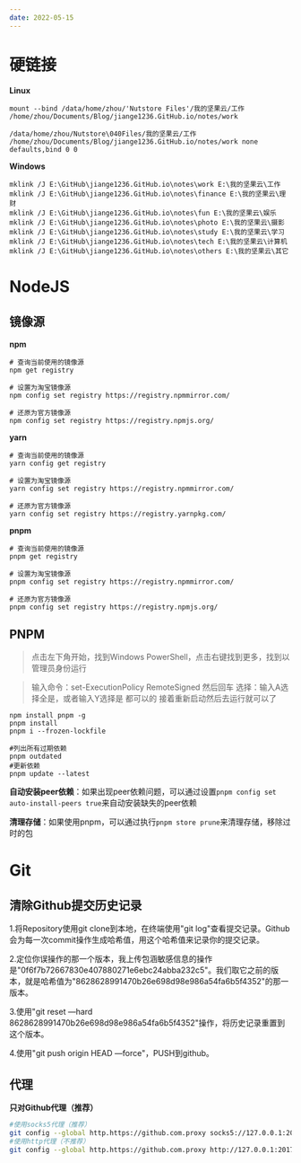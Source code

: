 ```yaml
---
date: 2022-05-15
---
```


# 硬链接

**Linux**

```
mount --bind /data/home/zhou/'Nutstore Files'/我的坚果云/工作 /home/zhou/Documents/Blog/jiange1236.GitHub.io/notes/work
```

<!-- vi /etc/fstab -->

```
/data/home/zhou/Nutstore\040Files/我的坚果云/工作 /home/zhou/Documents/Blog/jiange1236.GitHub.io/notes/work none defaults,bind 0 0
```

**Windows**

```
mklink /J E:\GitHub\jiange1236.GitHub.io\notes\work E:\我的坚果云\工作
mklink /J E:\GitHub\jiange1236.GitHub.io\notes\finance E:\我的坚果云\理财
mklink /J E:\GitHub\jiange1236.GitHub.io\notes\fun E:\我的坚果云\娱乐
mklink /J E:\GitHub\jiange1236.GitHub.io\notes\photo E:\我的坚果云\摄影
mklink /J E:\GitHub\jiange1236.GitHub.io\notes\study E:\我的坚果云\学习
mklink /J E:\GitHub\jiange1236.GitHub.io\notes\tech E:\我的坚果云\计算机
mklink /J E:\GitHub\jiange1236.GitHub.io\notes\others E:\我的坚果云\其它
```

# NodeJS
## 镜像源

**npm**
```
# 查询当前使用的镜像源
npm get registry
 
# 设置为淘宝镜像源
npm config set registry https://registry.npmmirror.com/
 
# 还原为官方镜像源
npm config set registry https://registry.npmjs.org/
```
**yarn**
```
# 查询当前使用的镜像源
yarn config get registry
 
# 设置为淘宝镜像源
yarn config set registry https://registry.npmmirror.com/
 
# 还原为官方镜像源
yarn config set registry https://registry.yarnpkg.com/
```
**pnpm**
```
# 查询当前使用的镜像源
pnpm get registry
 
# 设置为淘宝镜像源
pnpm config set registry https://registry.npmmirror.com/
 
# 还原为官方镜像源
pnpm config set registry https://registry.npmjs.org/
```

## PNPM

> 点击左下角开始，找到Windows PowerShell，点击右键找到更多，找到以管理员身份运行

> 输入命令：set-ExecutionPolicy RemoteSigned 然后回车
> 选择：输入A选择全是，或者输入Y选择是 都可以的
> 接着重新启动然后去运行就可以了

```
npm install pnpm -g
pnpm install
pnpm i --frozen-lockfile

#列出所有过期依赖
pnpm outdated
#更新依赖
pnpm update --latest

```

**自动安装peer依赖**：如果出现peer依赖问题，可以通过设置`pnpm config set auto-install-peers true`来自动安装缺失的peer依赖

**清理存储**：如果使用pnpm，可以通过执行`pnpm store prune`来清理存储，移除过时的包

# Git

## 清除Github提交历史记录

1.将Repository使用git clone到本地，在终端使用"git log"查看提交记录。Github会为每一次commit操作生成哈希值，用这个哈希值来记录你的提交记录。

2.定位你误操作的那一个版本，我上传包涵敏感信息的操作是"0f6f7b72667830e407880271e6ebc24abba232c5"。我们取它之前的版本，就是哈希值为"8628628991470b26e698d98e986a54fa6b5f4352"的那一版本。

3.使用"git reset —hard 8628628991470b26e698d98e986a54fa6b5f4352"操作，将历史记录重置到这个版本。

4.使用"git push origin HEAD —force"，PUSH到github。

## 代理

**只对Github代理（推荐）**

```bash
#使用socks5代理（推荐）
git config --global http.https://github.com.proxy socks5://127.0.0.1:20170
#使用http代理（不推荐）
git config --global http.https://github.com.proxy http://127.0.0.1:20170
```
